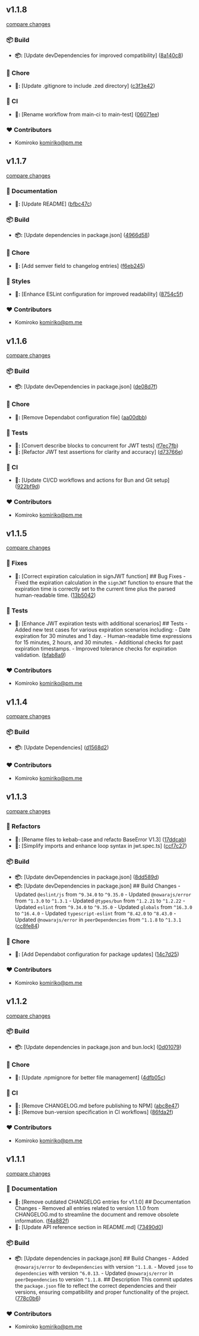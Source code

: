 
## v1.1.8

[compare changes](https://github.com/NowaraJS/jwt/compare/v1.1.7...v1.1.8)

### 📦 Build

- **📦:** [Update devDependencies for improved compatibility] ([8a140c8](https://github.com/NowaraJS/jwt/commit/8a140c8))

### 🦉 Chore

- **🦉:** [Update .gitignore to include .zed directory] ([c3f3e42](https://github.com/NowaraJS/jwt/commit/c3f3e42))

### 🤖 CI

- **🤖:** [Rename workflow from main-ci to main-test] ([06071ee](https://github.com/NowaraJS/jwt/commit/06071ee))

### ❤️ Contributors

- Komiroko <komiriko@pm.me>

## v1.1.7

[compare changes](https://github.com/NowaraJS/jwt/compare/v1.1.6...v1.1.7)

### 📖 Documentation

- **📖:** [Update README] ([bfbc47c](https://github.com/NowaraJS/jwt/commit/bfbc47c))

### 📦 Build

- **📦:** [Update dependencies in package.json] ([4966d58](https://github.com/NowaraJS/jwt/commit/4966d58))

### 🦉 Chore

- **🦉:** [Add semver field to changelog entries] ([f6eb245](https://github.com/NowaraJS/jwt/commit/f6eb245))

### 🎨 Styles

- **🎨:** [Enhance ESLint configuration for improved readability] ([8754c5f](https://github.com/NowaraJS/jwt/commit/8754c5f))

### ❤️ Contributors

- Komiroko <komiriko@pm.me>

## v1.1.6

[compare changes](https://github.com/NowaraJS/jwt/compare/v1.1.5...v1.1.6)

### 📦 Build

- **📦:** [Update devDependencies in package.json] ([de08d7f](https://github.com/NowaraJS/jwt/commit/de08d7f))

### 🦉 Chore

- **🦉:** [Remove Dependabot configuration file] ([aa00dbb](https://github.com/NowaraJS/jwt/commit/aa00dbb))

### 🧪 Tests

- **🧪:** [Convert describe blocks to concurrent for JWT tests] ([f7ec7fb](https://github.com/NowaraJS/jwt/commit/f7ec7fb))
- **🧪:** [Refactor JWT test assertions for clarity and accuracy] ([d73766e](https://github.com/NowaraJS/jwt/commit/d73766e))

### 🤖 CI

- **🤖:** [Update CI/CD workflows and actions for Bun and Git setup] ([922bf9d](https://github.com/NowaraJS/jwt/commit/922bf9d))

### ❤️ Contributors

- Komiroko <komiriko@pm.me>

## v1.1.5

[compare changes](https://github.com/NowaraJS/jwt/compare/v1.1.4...v1.1.5)

### 🔧 Fixes

- **🔧:** [Correct expiration calculation in signJWT function] ## Bug Fixes - Fixed the expiration calculation in the `signJWT` function to ensure that the expiration time is correctly set to the current time plus the parsed human-readable time. ([13b5042](https://github.com/NowaraJS/jwt/commit/13b5042))

### 🧪 Tests

- **🧪:** [Enhance JWT expiration tests with additional scenarios] ## Tests - Added new test cases for various expiration scenarios including:   - Date expiration for 30 minutes and 1 day.   - Human-readable time expressions for 15 minutes, 2 hours, and 30 minutes.   - Additional checks for past expiration timestamps. - Improved tolerance checks for expiration validation. ([bfab8a9](https://github.com/NowaraJS/jwt/commit/bfab8a9))

### ❤️ Contributors

- Komiroko <komiriko@pm.me>

## v1.1.4

[compare changes](https://github.com/NowaraJS/jwt/compare/v1.1.3...v1.1.4)

### 📦 Build

- **📦:** [Update Dependencies] ([d1568d2](https://github.com/NowaraJS/jwt/commit/d1568d2))

### ❤️ Contributors

- Komiroko <komiriko@pm.me>

## v1.1.3

[compare changes](https://github.com/NowaraJS/jwt/compare/v1.1.2...v1.1.3)

### 🧹 Refactors

- **🧹:** [Rename files to kebab-case and refacto BaseError V1.3] ([17ddcab](https://github.com/NowaraJS/jwt/commit/17ddcab))
- **🧹:** [Simplify imports and enhance loop syntax in jwt.spec.ts] ([ccf7c27](https://github.com/NowaraJS/jwt/commit/ccf7c27))

### 📦 Build

- **📦:** [Update devDependencies in package.json] ([8dd589d](https://github.com/NowaraJS/jwt/commit/8dd589d))
- **📦:** [Update devDependencies in package.json] ## Build Changes - Updated `@eslint/js` from `^9.34.0` to `^9.35.0` - Updated `@nowarajs/error` from `^1.3.0` to `^1.3.1` - Updated `@types/bun` from `^1.2.21` to `^1.2.22` - Updated `eslint` from `^9.34.0` to `^9.35.0` - Updated `globals` from `^16.3.0` to `^16.4.0` - Updated `typescript-eslint` from `^8.42.0` to `^8.43.0` - Updated `@nowarajs/error` in `peerDependencies` from `^1.1.8` to `^1.3.1` ([cc8fe84](https://github.com/NowaraJS/jwt/commit/cc8fe84))

### 🦉 Chore

- **🦉:** [Add Dependabot configuration for package updates] ([14c7d25](https://github.com/NowaraJS/jwt/commit/14c7d25))

### ❤️ Contributors

- Komiroko <komiriko@pm.me>

## v1.1.2

[compare changes](https://github.com/NowaraJS/jwt/compare/v1.1.1...v1.1.2)

### 📦 Build

- **📦:** [Update dependencies in package.json and bun.lock] ([0d01079](https://github.com/NowaraJS/jwt/commit/0d01079))

### 🦉 Chore

- **🦉:** [Update .npmignore for better file management] ([4dfb05c](https://github.com/NowaraJS/jwt/commit/4dfb05c))

### 🤖 CI

- **🤖:** [Remove CHANGELOG.md before publishing to NPM] ([abc8e47](https://github.com/NowaraJS/jwt/commit/abc8e47))
- **🤖:** [Remove bun-version specification in CI workflows] ([86fda2f](https://github.com/NowaraJS/jwt/commit/86fda2f))

### ❤️ Contributors

- Komiroko <komiriko@pm.me>

## v1.1.1

[compare changes](https://github.com/NowaraJS/jwt/compare/v1.1.0...v1.1.1)

### 📖 Documentation

- **📖:** [Remove outdated CHANGELOG entries for v1.1.0] ## Documentation Changes - Removed all entries related to version 1.1.0 from CHANGELOG.md to streamline the document and remove obsolete information. ([f4a882f](https://github.com/NowaraJS/jwt/commit/f4a882f))
- **📖:** [Update API reference section in README.md] ([73490d0](https://github.com/NowaraJS/jwt/commit/73490d0))

### 📦 Build

- **📦:** [Update dependencies in package.json] ## Build Changes - Added `@nowarajs/error` to `devDependencies` with version `^1.1.8`. - Moved `jose` to `dependencies` with version `^6.0.13`. - Updated `@nowarajs/error` in `peerDependencies` to version `^1.1.8`. ## Description This commit updates the `package.json` file to reflect the correct dependencies and their versions, ensuring compatibility and proper functionality of the project. ([778c0b6](https://github.com/NowaraJS/jwt/commit/778c0b6))

### ❤️ Contributors

- Komiroko <komiriko@pm.me>

